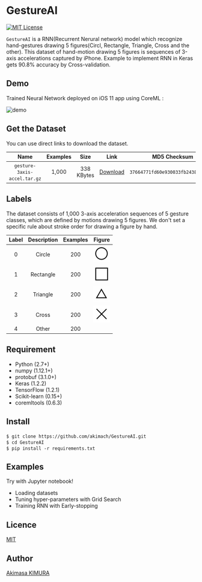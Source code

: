 # GestureAI

[![MIT License](http://img.shields.io/badge/license-MIT-blue.svg?style=flat)](LICENSE)

`GestureAI` is a RNN(Recurrent Nerural network) model which recognize hand-gestures drawing 5 figures(Circl, Rectangle, Triangle, Cross and the other). This dataset of hand-motion drawing 5 figures is sequences of 3-axis accelerations captured by iPhone. Example to implement RNN in Keras gets 90.8% accuracy by Cross-validation.

## Demo

Trained Neural Network deployed on iOS 11 app using CoreML :

![demo](images/demo.gif)

## Get the Dataset

You can use direct links to download the dataset.

|Name|Examples|Size|Link|MD5 Checksum|
|:-:|:-:|:-:|:-:|:-:|
|`gesture-3axis-accel.tar.gz`|1,000|338 KBytes|[Download](https://github.com/akimach/GestureAI/blob/master/datasets/gesture-3axis-accel.tar.gz?raw=true)|`37664771fd60e930033fb24387fb1601 `|

## Labels

The dataset consists of 1,000 3-axis acceleration sequences of 5 gesture classes, which are defined by motions drawing 5 figures. We don't set a specific rule about stroke order for drawing a figure by hand.

|Label|Description|Examples|Figure|
|:-:|:-:|:-:|:-:|
|0|Circle|200|![Circle](images/circle.jpg)|
|1|Rectangle|200|![Rectangle](images/rectangle.jpg)|
|2|Triangle|200|![Triangle](images/triangle.jpg)|
|3|Cross|200|![Cross](images/cross.jpg)|
|4|Other|200||

## Requirement

* Python (2.7+)
* numpy (1.12.1+)
* protobuf (3.1.0+)
* Keras (1.2.2)
* TensorFlow (1.2.1)
* Scikit-learn (0.15+)
* coremltools (0.6.3)

## Install

```
$ git clone https://github.com/akimach/GestureAI.git
$ cd GestureAI
$ pip install -r requirements.txt
```

## Examples

Try with Jupyter notebook!

* Loading datasets
* Tuning hyper-parameters with Grid Search
* Training RNN with Early-stopping

## Licence

[MIT](https://github.com/akimach/GestureAI/blob/master/LICENSE)

## Author

[Akimasa KIMURA](https://github.com/akimach)
